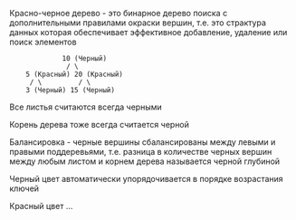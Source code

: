 Красно-черное дерево - это бинарное дерево поиска с дополнительными правилами окраски вершин,
т.е. это страктура данных которая обеспечивает эффективное добавление, удаление или поиск элементов

                 10 (Черный)
                  / \
        5 (Красный) 20 (Красный)
         / \         / \
        3 (Черный) 15 (Черный)

Все листья считаются всегда черными

Корень дерева тоже всегда считается черной

Балансировка - черные вершины сбалансированы между левыми и правыми поддеревьями,
т.е. разница в количестве черных вершин между любым листом и корнем дерева называется черной глубиной

Черный цвет автоматически упорядочивается в порядке возрастания ключей

Красный цвет ...